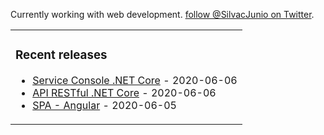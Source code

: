 Currently working with web development. [follow @SilvacJunio on Twitter](https://twitter.com/SilvacJunio).

<table><tr><td valign="top">

### Recent releases
<!-- recent_releases starts -->
* [Service Console .NET Core](https://github.com/juniosilvac/CrawlerProventos) - 2020-06-06
* [API RESTful .NET Core](https://github.com/juniosilvac/Proventos) - 2020-06-06
* [SPA - Angular](https://github.com/juniosilvac/proventos-app) - 2020-06-05

<!-- recent_releases ends -->

</td>
</table>


